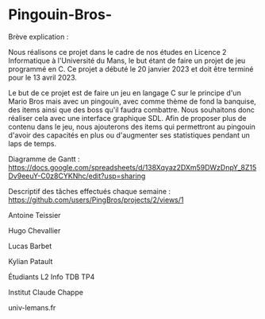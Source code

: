 # Pingouin-Bros-

Brève explication : 

Nous réalisons ce projet dans le cadre de nos études en Licence 2 Informatique à l'Université du Mans, le but étant de faire un projet de jeu programmé en C. Ce projet a débuté le 20 janvier 2023 et doit être terminé pour le 13 avril 2023.

Le but de ce projet est de faire un jeu en langage C sur le principe d'un Mario Bros mais avec un pingouin, avec comme thème de fond la banquise, des items ainsi que des boss qu'il faudra combattre.
Nous souhaitons donc réaliser cela avec une interface graphique SDL. Afin de proposer plus de contenu dans le jeu, nous ajouterons des items qui permettront au pingouin d'avoir des capacités en plus ou d'augmenter ses statistiques pendant un laps de temps.


Diagramme de Gantt :
https://docs.google.com/spreadsheets/d/138Xqyaz2DXm59DWzDnpY_8Z15Dv9eeuY-C0z8CYKNhc/edit?usp=sharing

Descriptif des tâches effectués chaque semaine :
https://github.com/users/PingBros/projects/2/views/1

Antoine Teissier

Hugo Chevallier

Lucas Barbet 

Kylian Patault

Étudiants L2 Info TDB TP4

Institut Claude Chappe

univ-lemans.fr
